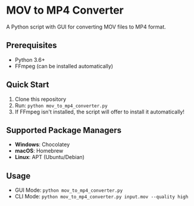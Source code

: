 # MOV to MP4 Converter

A Python script with GUI for converting MOV files to MP4 format.

## Prerequisites
- Python 3.6+
- FFmpeg (can be installed automatically)

## Quick Start
1. Clone this repository
2. Run: `python mov_to_mp4_converter.py`
3. If FFmpeg isn't installed, the script will offer to install it automatically!

## Supported Package Managers
- **Windows**: Chocolatey
- **macOS**: Homebrew  
- **Linux**: APT (Ubuntu/Debian)

## Usage
- GUI Mode: `python mov_to_mp4_converter.py`
- CLI Mode: `python mov_to_mp4_converter.py input.mov --quality high`